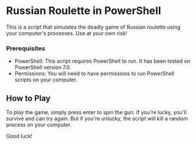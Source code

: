 # Russian Roulette in PowerShell

This is a script that simulates the deadly game of Russian roulette using your computer's processes. Use at your own risk!

### Prerequisites

- PowerShell: This script requires PowerShell to run. It has been tested on PowerShell version 7.0.
- Permissions: You will need to have permissions to run PowerShell scripts on your computer.

## How to Play

To play the game, simply press enter to spin the gun. If you're lucky, you'll survive and can try again. But if you're unlucky, the script will kill a random process on your computer.

Good luck!
